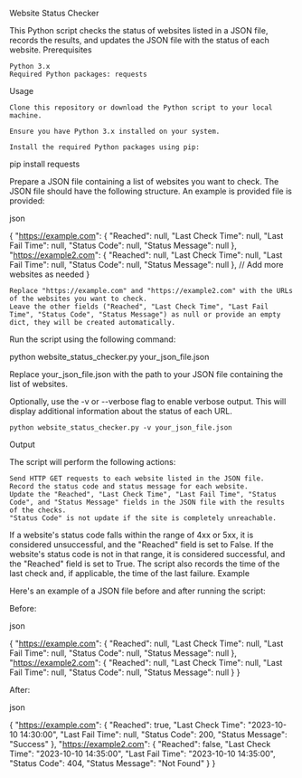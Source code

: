 Website Status Checker

This Python script checks the status of websites listed in a JSON file, records the results, and updates the JSON file with the status of each website.
Prerequisites

    Python 3.x
    Required Python packages: requests

Usage

    Clone this repository or download the Python script to your local machine.

    Ensure you have Python 3.x installed on your system.

    Install the required Python packages using pip:

pip install requests

Prepare a JSON file containing a list of websites you want to check. The JSON file should have the following structure. An example is provided file is provided:

json

{
    "https://example.com": {
        "Reached": null,
        "Last Check Time": null,
        "Last Fail Time": null,
        "Status Code": null,
        "Status Message": null
    },
    "https://example2.com": {
        "Reached": null,
        "Last Check Time": null,
        "Last Fail Time": null,
        "Status Code": null,
        "Status Message": null
    },
    // Add more websites as needed
}

    Replace "https://example.com" and "https://example2.com" with the URLs of the websites you want to check.
    Leave the other fields ("Reached", "Last Check Time", "Last Fail Time", "Status Code", "Status Message") as null or provide an empty dict, they will be created automatically.

Run the script using the following command:

python website_status_checker.py your_json_file.json

Replace your_json_file.json with the path to your JSON file containing the list of websites.

Optionally, use the -v or --verbose flag to enable verbose output. This will display additional information about the status of each URL.

    python website_status_checker.py -v your_json_file.json

Output

The script will perform the following actions:

    Send HTTP GET requests to each website listed in the JSON file.
    Record the status code and status message for each website.
    Update the "Reached", "Last Check Time", "Last Fail Time", "Status Code", and "Status Message" fields in the JSON file with the results of the checks.
    "Status Code" is not update if the site is completely unreachable.

If a website's status code falls within the range of 4xx or 5xx, it is considered unsuccessful, and the "Reached" field is set to False. If the website's status code is not in that range, it is considered successful, and the "Reached" field is set to True. The script also records the time of the last check and, if applicable, the time of the last failure.
Example

Here's an example of a JSON file before and after running the script:

Before:

json

{
    "https://example.com": {
        "Reached": null,
        "Last Check Time": null,
        "Last Fail Time": null,
        "Status Code": null,
        "Status Message": null
    },
    "https://example2.com": {
        "Reached": null,
        "Last Check Time": null,
        "Last Fail Time": null,
        "Status Code": null,
        "Status Message": null
    }
}

After:

json

{
    "https://example.com": {
        "Reached": true,
        "Last Check Time": "2023-10-10 14:30:00",
        "Last Fail Time": null,
        "Status Code": 200,
        "Status Message": "Success"
    },
    "https://example2.com": {
        "Reached": false,
        "Last Check Time": "2023-10-10 14:35:00",
        "Last Fail Time": "2023-10-10 14:35:00",
        "Status Code": 404,
        "Status Message": "Not Found"
    }
}
